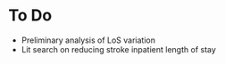 # To Do

* Preliminary analysis of LoS variation
* Lit search on reducing stroke inpatient length of stay
